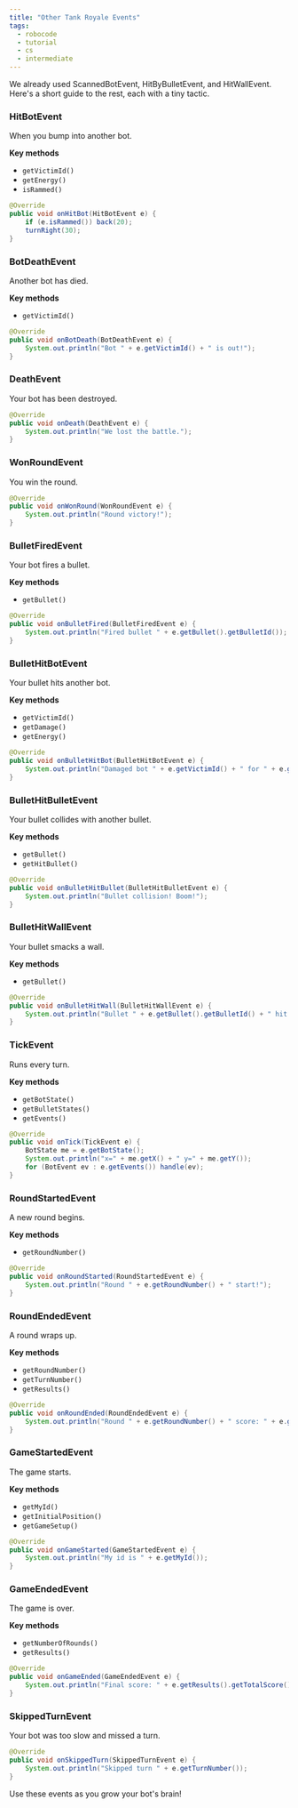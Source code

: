 ```yaml
---
title: "Other Tank Royale Events"
tags:
  - robocode
  - tutorial
  - cs
  - intermediate
---
```


We already used ScannedBotEvent, HitByBulletEvent, and HitWallEvent. Here's a short guide to the rest, each with a tiny tactic.

### HitBotEvent
When you bump into another bot.

**Key methods**
- `getVictimId()`
- `getEnergy()`
- `isRammed()`

```java
@Override
public void onHitBot(HitBotEvent e) {
    if (e.isRammed()) back(20);
    turnRight(30);
}
```

### BotDeathEvent
Another bot has died.

**Key methods**
- `getVictimId()`

```java
@Override
public void onBotDeath(BotDeathEvent e) {
    System.out.println("Bot " + e.getVictimId() + " is out!");
}
```

### DeathEvent
Your bot has been destroyed.

```java
@Override
public void onDeath(DeathEvent e) {
    System.out.println("We lost the battle.");
}
```

### WonRoundEvent
You win the round.

```java
@Override
public void onWonRound(WonRoundEvent e) {
    System.out.println("Round victory!");
}
```

### BulletFiredEvent
Your bot fires a bullet.

**Key methods**
- `getBullet()`

```java
@Override
public void onBulletFired(BulletFiredEvent e) {
    System.out.println("Fired bullet " + e.getBullet().getBulletId());
}
```

### BulletHitBotEvent
Your bullet hits another bot.

**Key methods**
- `getVictimId()`
- `getDamage()`
- `getEnergy()`

```java
@Override
public void onBulletHitBot(BulletHitBotEvent e) {
    System.out.println("Damaged bot " + e.getVictimId() + " for " + e.getDamage());
}
```

### BulletHitBulletEvent
Your bullet collides with another bullet.

**Key methods**
- `getBullet()`
- `getHitBullet()`

```java
@Override
public void onBulletHitBullet(BulletHitBulletEvent e) {
    System.out.println("Bullet collision! Boom!");
}
```

### BulletHitWallEvent
Your bullet smacks a wall.

**Key methods**
- `getBullet()`

```java
@Override
public void onBulletHitWall(BulletHitWallEvent e) {
    System.out.println("Bullet " + e.getBullet().getBulletId() + " hit a wall");
}
```

### TickEvent
Runs every turn.

**Key methods**
- `getBotState()`
- `getBulletStates()`
- `getEvents()`

```java
@Override
public void onTick(TickEvent e) {
    BotState me = e.getBotState();
    System.out.println("x=" + me.getX() + " y=" + me.getY());
    for (BotEvent ev : e.getEvents()) handle(ev);
}
```

### RoundStartedEvent
A new round begins.

**Key methods**
- `getRoundNumber()`

```java
@Override
public void onRoundStarted(RoundStartedEvent e) {
    System.out.println("Round " + e.getRoundNumber() + " start!");
}
```

### RoundEndedEvent
A round wraps up.

**Key methods**
- `getRoundNumber()`
- `getTurnNumber()`
- `getResults()`

```java
@Override
public void onRoundEnded(RoundEndedEvent e) {
    System.out.println("Round " + e.getRoundNumber() + " score: " + e.getResults().getTotalScore());
}
```

### GameStartedEvent
The game starts.

**Key methods**
- `getMyId()`
- `getInitialPosition()`
- `getGameSetup()`

```java
@Override
public void onGameStarted(GameStartedEvent e) {
    System.out.println("My id is " + e.getMyId());
}
```

### GameEndedEvent
The game is over.

**Key methods**
- `getNumberOfRounds()`
- `getResults()`

```java
@Override
public void onGameEnded(GameEndedEvent e) {
    System.out.println("Final score: " + e.getResults().getTotalScore());
}
```

### SkippedTurnEvent
Your bot was too slow and missed a turn.

```java
@Override
public void onSkippedTurn(SkippedTurnEvent e) {
    System.out.println("Skipped turn " + e.getTurnNumber());
}
```

Use these events as you grow your bot's brain!
